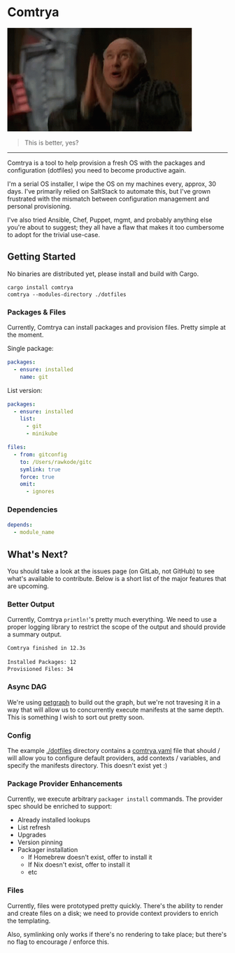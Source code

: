 # Comtrya

![Comtrya](/Comtrya.gif "Hello")

> This is better, yes?

---

Comtrya is a tool to help provision a fresh OS with the packages and configuration (dotfiles) you need to become productive again.

I'm a serial OS installer, I wipe the OS on my machines every, approx, 30 days. I've primarily relied on SaltStack to automate this, but I've grown frustrated with the mismatch between configuration management and personal provisioning.

I've also tried Ansible, Chef, Puppet, mgmt, and probably anything else you're about to suggest; they all have a flaw that makes it too cumbersome to adopt for the trivial use-case.

## Getting Started

No binaries are distributed yet, please install and build with Cargo.

```shell
cargo install comtrya
comtrya --modules-directory ./dotfiles
```

### Packages & Files

Currently, Comtrya can install packages and provision files. Pretty simple at the moment.

Single package:

```yaml
packages:
  - ensure: installed
    name: git
```

List version:

```yaml
packages:
  - ensure: installed
    list:
      - git
      - minikube
```

```yaml
files:
  - from: gitconfig
    to: /Users/rawkode/gitc
    symlink: true
    force: true
    omit:
      - ignores
```

### Dependencies

```yaml
depends:
  - module_name
```

## What's Next?

You should take a look at the issues page (on GitLab, not GitHub) to see what's available to contribute. Below is a short list of the major features that are upcoming.

### Better Output

Currently, Comtrya `println!`'s pretty much everything. We need to use a proper logging library to restrict the scope of the output and should provide a summary output.

```shell
Comtrya finished in 12.3s

Installed Packages: 12
Provisioned Files: 34
```

### Async DAG

We're using [petgraph]() to build out the graph, but we're not travesing it in a way that will allow us to concurrently execute manifests at the same depth. This is something I wish to sort out pretty soon.

### Config

The example [./dotfiles](./dotfiles) directory contains a [comtrya.yaml](./dotfiles/comtrya.yaml) file that should / will allow you to configure default providers, add contexts / variables, and specify the manifests directory. This doesn't exist yet :)

### Package Provider Enhancements

Currently, we execute arbitrary `packager install` commands. The provider spec should be enriched to support:

- Already installed lookups
- List refresh
- Upgrades
- Version pinning
- Packager installation
  - If Homebrew doesn't exist, offer to install it
  - If Nix doesn't exist, offer to install it
  - etc

### Files

Currently, files were prototyped pretty quickly. There's the ability to render and create files on a disk; we need to provide context providers to enrich the templating.

Also, symlinking only works if there's no rendering to take place; but there's no flag to encourage / enforce this.
